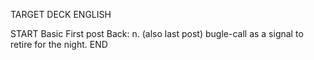 TARGET DECK
ENGLISH

START
Basic
First post
Back: n. (also last post) bugle-call as a signal to retire for the night.
END
